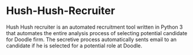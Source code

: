 # Hush-Hush-Recruiter
Hush Hush recruiter is an automated recruitment tool written in Python 3 that automates the entire analysis process of selecting potential candidate for Doodle firm. The secretive process automatically sents email to an candidate if he is selected for a potential role at Doodle.
